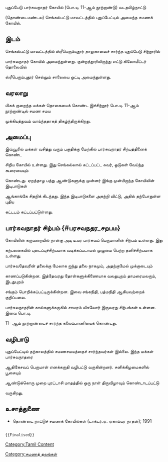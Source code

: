 புதுப்பேடு பார்சுவநாதர் கோயில் (பொ.யு. 11-ஆம் நூற்றாண்டு) வடதமிழ்நாட்டு
(தொண்டைமண்டல) செங்கல்பட்டு மாவட்டத்தில் புதுப்பேட்டில் அமைந்த சமணக் கோயில்.

## இடம்

செங்கல்பட்டு மாவட்டத்தில் ஸ்ரீபெரும்புதூர் தாலுகாவைச் சார்ந்த புதுப்பேடு சிற்றூரில்
பார்சுவநாதர் கோயில் அமைந்துள்ளது. குன்றத்தூரிலிருந்து எட்டு கிலோமீட்டர் தொலைவில்
ஸ்ரீபெரும்புதூர் செல்லும் சாலையை ஒட்டி அமைந்துள்ளது.

## வரலாறு

மிகக் குறைந்த மக்கள் தொகையைக் கொண்ட இச்சிற்றூர் பொ.யு. 11-ஆம் நூற்றாண்டில் சமண சமய
முக்கியத்துவம் வாய்ந்ததாகத் திகழ்ந்திருக்கிறது.

## அமைப்பு

இவ்வூரில் மக்கள் வசித்து வரும் பகுதிக்கு மேற்கில் பார்சுவநாதர் சிற்பத்தினைக் கொண்ட
சிறிய கோயில் உள்ளது. இது செங்கல்லால் கட்டப்பட்ட சுவர், ஓடுகள் வேய்ந்த கூரையையும்
கொண்டது. ஏறத்தாழ பத்து ஆண்டுகளுக்கு முன்னர் இங்கு முன்பிருந்த கோயிலின் இடிபாடுகள்
ஆங்காங்கே சிதறிக் கிடந்தது. இந்த இடிபாடுகளை அகற்றி விட்டு, அதில் தற்போதுள்ள புதிய
கட்டடம் கட்டப்பட்டுள்ளது.

## பார்சுவநாதர் சிற்பம் {#பரசவநதர_சறபம}

கோயிலின் கருவறையில் நான்கு அடி உயர பார்சுவப் பெருமானின் சிற்பம் உள்ளது. இது
கற்பலகையில் புடைப்புச்சிற்பமாக வடிக்கப்படாமல் முழுமை பெற்ற தனிச்சிற்பமாக உள்ளது.
பார்சுவதேவரின் தலைக்கு மேலாக ஐந்து தலை நாகமும், அதற்குமேல் முக்குடையும்
காணப்படுகின்றன. இத்தேவரது தோள்களுக்கிணையாக வலதுபுறம் தாமரைமலரும், இடதுபுறம்
சங்கும் பொறிக்கப்பட்டிருக்கின்றன. இவை சங்கநிதி, பத்மநிதி ஆகியவற்றைக் குறிப்பவை.
பார்சுவநாதரின் கால்களுக்கருகில் சாமரம் வீசுவோர் இருவரது சிற்பங்கள் உள்ளன. இவை பொ.யு.
11- ஆம் நூற்றாண்டைச் சார்ந்த கலைப்பாணியைக் கொண்டது.

## வழிபாடு

புதுப்பேட்டில் தற்காலத்தில் சமணசமயத்தைச் சார்ந்தவர்கள் இல்லை. இந்த மக்கள் பார்சுவநாதரை
ஆதிகேசவப் பெருமாள் எனக்கருதி வழிபட்டு வருகின்றனர். சனிக்கிழமைகளில் பூசையும்
ஆண்டுக்கொரு முறை புரட்டாசி மாதத்தில் ஒரு நாள் திருவிழாவும் கொண்டாடப்பட்டு
வருகிறது.

## உசாத்துணை

-   தொண்டை நாட்டுச் சமணக் கோயில்கள் (டாக்டர்.ஏ. ஏகாம்பர நாதன்); 1991

```{=mediawiki}
{{Finalised}}
```
[Category:Tamil Content](Category:Tamil_Content "wikilink")
[Category:சமணத் தலங்கள்](Category:சமணத்_தலங்கள் "wikilink")
